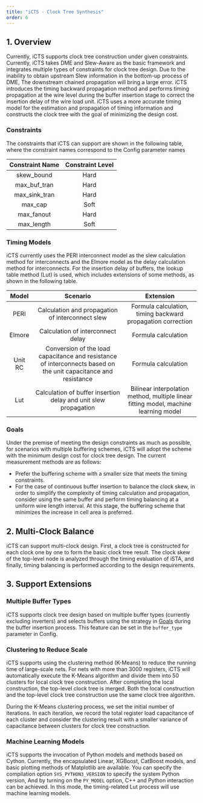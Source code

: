 ```yaml
---
title: "iCTS - Clock Tree Synthesis"
order: 6
---
```


## 1. Overview

Currently, iCTS supports clock tree construction under given constraints. Currently, iCTS takes DME and Slew-Aware as the basic framework and integrates multiple types of constraints for clock tree design. Due to the inability to obtain upstream Slew information in the bottom-up process of DME,
The downstream chained propagation will bring a large error. iCTS introduces the timing backward propagation method and performs timing propagation at the wire level during the buffer insertion stage to correct the insertion delay of the wire load unit.
iCTS uses a more accurate timing model for the estimation and propagation of timing information and constructs the clock tree with the goal of minimizing the design cost.

### Constraints

The constraints that iCTS can support are shown in the following table, where the constraint names correspond to the Config parameter names

| Constraint Name | Constraint Level |
| :-------------: | :--------------: |
|   skew_bound   |      Hard        |
|  max_buf_tran  |      Hard        |
|  max_sink_tran |      Hard        |
|     max_cap    |      Soft        |
|   max_fanout   |      Hard        |
|   max_length   |      Soft        |

### Timing Models

iCTS currently uses the PERI interconnect model as the slew calculation method for interconnects and the Elmore model as the delay calculation method for interconnects. For the insertion delay of buffers, the lookup table method (Lut) is used, which includes extensions of some methods, as shown in the following table.

| Model |                         Scenario                          |                        Extension                        |
| :---: | :------------------------------------------------------: | :------------------------------------------------------: |
|  PERI |          Calculation and propagation of interconnect slew          |          Formula calculation, timing backward propagation correction          |
| Elmore |              Calculation of interconnect delay              |                   Formula calculation                   |
| Unit RC | Conversion of the load capacitance and resistance of interconnects based on the unit capacitance and resistance |                   Formula calculation                   |
|   Lut  |     Calculation of buffer insertion delay and unit slew propagation     | Bilinear interpolation method, multiple linear fitting model, machine learning model |

### Goals

Under the premise of meeting the design constraints as much as possible, for scenarios with multiple buffering schemes, iCTS will adopt the scheme with the minimum design cost for clock tree design. The current measurement methods are as follows:

* Prefer the buffering scheme with a smaller size that meets the timing constraints.
* For the case of continuous buffer insertion to balance the clock skew, in order to simplify the complexity of timing calculation and propagation, consider using the same buffer and perform timing balancing at a uniform wire length interval. At this stage, the buffering scheme that minimizes the increase in cell area is preferred.

## 2. Multi-Clock Balance

iCTS can support multi-clock design. First, a clock tree is constructed for each clock one by one to form the basic clock tree result. The clock skew of the top-level node is analyzed through the timing evaluation of iSTA, and finally, timing balancing is performed according to the design requirements.

## 3. Support Extensions

### Multiple Buffer Types

iCTS supports clock tree design based on multiple buffer types (currently excluding inverters) and selects buffers using the strategy in [Goals](#Goals) during the buffer insertion process. This feature can be set in the `buffer_type` parameter in Config.

### Clustering to Reduce Scale

iCTS supports using the clustering method (K-Means) to reduce the running time of large-scale nets. For nets with more than 3000 registers, iCTS will automatically execute the K-Means algorithm and divide them into 50 clusters for local clock tree construction. After completing the local construction, the top-level clock tree is merged. Both the local construction and the top-level clock tree construction use the same clock tree algorithm.

During the K-Means clustering process, we set the initial number of iterations. In each iteration, we record the total register load capacitance of each cluster and consider the clustering result with a smaller variance of capacitance between clusters for clock tree construction.

### Machine Learning Models

iCTS supports the invocation of Python models and methods based on Cython. Currently, the encapsulated Linear, XGBoost, CatBoost models, and basic plotting methods of Matplotlib are available. You can specify the compilation option `SYS_PYTHON3_VERSION` to specify the system Python version,
And by turning on the `PY_MODEL` option, C++ and Python interaction can be achieved. In this mode, the timing-related Lut process will use machine learning models. 